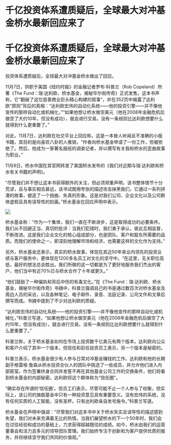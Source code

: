 # 千亿投资体系遭质疑后，全球最大对冲基金桥水最新回应来了

# 千亿投资体系遭质疑后，全球最大对冲基金桥水最新回应来了

投资体系遭质疑后，全球最大对冲基金桥水做出了回应。

11月7日，供职于美国《纽约时报》的金融记者罗布·科普兰（Rob Copeland）所著《The
Fund：瑞·达利欧、桥水基金，揭秘华尔街传奇》正式发售。这本书声称，它“戳破了这位慈善商业巨头精心构建的叙事”，并在352页中揭露了达利欧“原则”背后的真相：“达利欧宏伟的自动化系统——他的投资引擎——并不像他宣传的那样自动化或机械化，”“如果他想让桥水做空美元（他在2008年金融危机后做空了大约10年，但没有成功），就会进行交易。没有一条规则比达利欧想要什么就得到什么更重要了。”

对此，11月7日，达利欧在社交平台上回应称，这是一本耸人听闻且不准确的小报书籍，其目的是向喜欢八卦的人推销，“作者向桥水基金申请了一份工作，但被拒绝了。然后，他成为一家著名报纸的调查记者，并以撰写有关我和桥水的歪曲故事为职业。”

11月8日，桥水中国在其官网转发了美国桥水发布的《我们对近期与瑞·达利欧和桥水有关书籍的声明》。

“尽管我们并不想让这本书获得额外的关注，但必须郑重声明，该书整体情节十分荒谬，且与事实相去甚远，该书试图用夸张的描述攻击抹黑我们，它通过一系列拼凑的故事，塑造了一个扭曲、失真的形象。这是对我们公司、企业文化以及公司群体虚假且具有误导性的刻画。”桥水基金在回应声明中表示。

![](https://inews.gtimg.com/om_bt/OGqAA6_danzQNBrk39DgYTIOkUJlKCfG_rW03QhWic-2cAA/1000)

桥水基金称：“作为一个集体，我们一直在不断进步，这是取得成功的必要条件。我们从不回避正当、真切的批评：当我们犯错时，我们勇于承认，彼此互相监督，不断改进。这是我们企业文化的核心组成部分，也是团队、客户和股东所需要的品质。而我们的使命之一，即深刻地理解市场和经济，也需要这样的文化作为支持。”

另外，桥水基金还表示，真实的桥水故事，体现在其近50年来业内领先的投资业绩与客户服务中，更体现在1200多名员工对文化的坚守中。“在这里，无关职位高低，最好的想法总会胜出。我们所做的这一切都是为了更好地服务我们杰出的客户，他们当中有近70%已与桥水合作了十年或更久。”

“他们鼓励了一种偏执和背后中伤的有毒文化。”在《The
Fund：瑞·达利欧、桥水基金，揭秘华尔街传奇》书摘中，科普兰强调自己的书是通过数百次对桥水基金及周边人员的采访，以及各种笔记、电子邮件、录音、法庭记录、公司文件和文章后撰写而成。书摘中提到了不少对达利欧的质疑。

“达利欧宏伟的自动化系统——他的投资引擎——并不像他宣传的那样自动化或机械化，”科普兰写道，“如果他想让桥水做空美元（他在2008年金融危机后做空了大约10年，但没有成功），就会进行交易。没有一条规则比达利欧想要什么就得到什么更重要了。”

科普兰称，关于桥水基金如何在市场上投资数千亿美元有两个版本。达利欧向公众和客户介绍了其中一个版本，但现任和前任投资员工表示，另一个版本是秘密的。

科普兰表示，桥水基金很少有人参与日常对冲基金赚钱的工作。达利欧和他的长期副手格雷格·詹森从桥水投资合伙人的团队中挑选了一些成员，并允许他们进入内部密室。作为签署终身合同并发誓不再在其他基金公司工作的交换条件，他们将看到桥水基金的内部秘密。达利欧将这个群体称为“信任圈”。

“确实存在所谓的‘信任圈’。但员工们表示，尽管可能不止一个人参与了权衡，但实际上，该公司的旗舰基金中只有一种投资意见具有重要意义。没有宏伟的系统，没有任何实质的人工智能，没有圣杯。只有达利欧亲自发号施令。”科普兰写道。

桥水基金在声明中强调：“尽管我们对这本书中关于桥水失实且误导性的描述感到失望，我们对未来充满着无比的热情。当我们展望桥水的下一个50年时，我们会在过往经验和成功的基础上，力求获得超越既往的成绩。如今，桥水由我们的运营董事会和活力且多元的领导团队管理。我们始终专注于创新和为客户提供优质的服务，并将继续坚守我们共同的价值观。”


